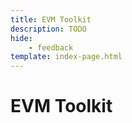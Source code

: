 ```yaml
---
title: EVM Toolkit
description: TODO
hide: 
    - feedback
template: index-page.html
---
```


# EVM Toolkit